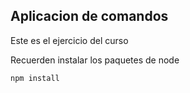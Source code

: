 ## Aplicacion de comandos


Este es el ejercicio del curso

Recuerden instalar los paquetes de node

```
npm install
```